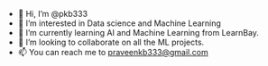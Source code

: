 - 👋 Hi, I’m @pkb333
- 👀 I’m interested in Data science and Machine Learning
- 🌱 I’m currently learning AI and Machine Learning from LearnBay.
- 💞️ I’m looking to collaborate on all the ML projects.
- 📫 You can reach me to praveenkb333@gmail.com

<!---
pkb333/pkb333 is a ✨ special ✨ repository because its `README.md` (this file) appears on your GitHub profile.
You can click the Preview link to take a look at your changes.
--->
